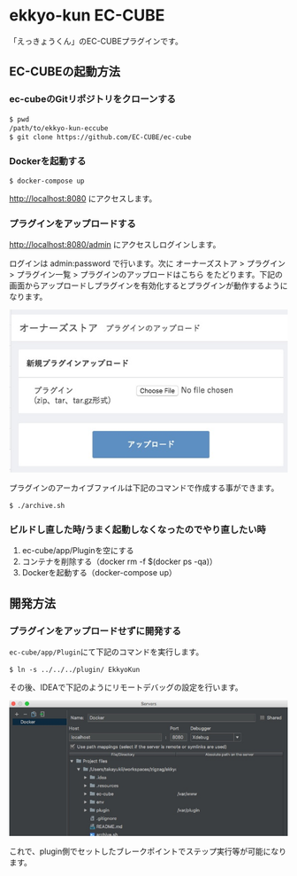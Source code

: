 # ekkyo-kun EC-CUBE

「えっきょうくん」のEC-CUBEプラグインです。

## EC-CUBEの起動方法

### ec-cubeのGitリポジトリをクローンする

```
$ pwd
/path/to/ekkyo-kun-eccube
$ git clone https://github.com/EC-CUBE/ec-cube
```

### Dockerを起動する

```
$ docker-compose up
```

[http://localhost:8080](http://localhost:8080) にアクセスします。

### プラグインをアップロードする

[http://localhost:8080/admin](http://localhost:8080/admin) にアクセスしログインします。

ログインは admin:password で行います。次に オーナーズストア > プラグイン > プラグイン一覧 > プラグインのアップロードはこちら をたどります。下記の画面からアップロードしプラグインを有効化するとプラグインが動作するようになります。

![](./.resources/images/upload-plugin.jpg)

プラグインのアーカイブファイルは下記のコマンドで作成する事ができます。

```
$ ./archive.sh
```

### ビルドし直した時/うまく起動しなくなったのでやり直したい時

1. ec-cube/app/Pluginを空にする
2. コンテナを削除する（docker rm -f $(docker ps -qa)）
3. Dockerを起動する（docker-compose up）

## 開発方法

### プラグインをアップロードせずに開発する

`ec-cube/app/Plugin`にて下記のコマンドを実行します。

```
$ ln -s ../../../plugin/ EkkyoKun
```

その後、IDEAで下記のようにリモートデバッグの設定を行います。

![](./.resources/images/xdebug-plugin.jpg)

これで、plugin側でセットしたブレークポイントでステップ実行等が可能になります。
